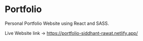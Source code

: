 # Portfolio
Personal Portfolio Website using React and SASS.

Live Website link -> https://portfolio-siddhant-rawat.netlify.app/
